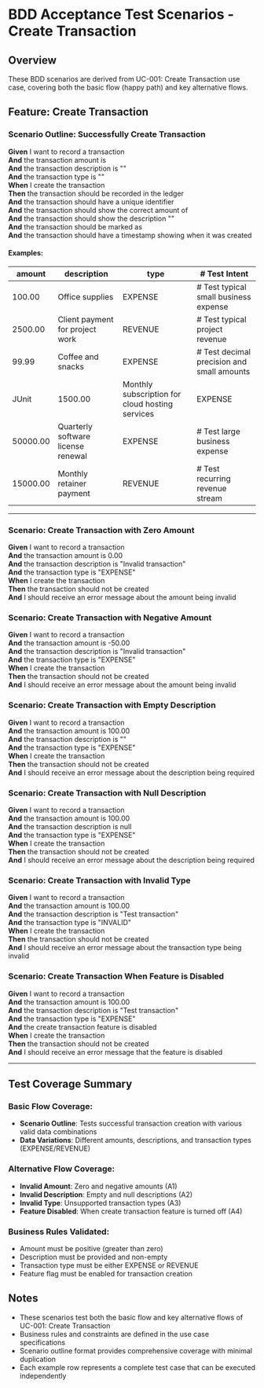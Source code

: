 # BDD Acceptance Test Scenarios - Create Transaction

## Overview
These BDD scenarios are derived from UC-001: Create Transaction use case, covering both the basic flow (happy path) and key alternative flows.

## Feature: Create Transaction

### Scenario Outline: Successfully Create Transaction
**Given** I want to record a transaction  
**And** the transaction amount is <amount>  
**And** the transaction description is "<description>"  
**And** the transaction type is "<type>"  
**When** I create the transaction  
**Then** the transaction should be recorded in the ledger  
**And** the transaction should have a unique identifier  
**And** the transaction should show the correct amount of <amount>  
**And** the transaction should show the description "<description>"  
**And** the transaction should be marked as <type>  
**And** the transaction should have a timestamp showing when it was created

#### Examples:
| amount | description | type | # Test Intent |
|--------|-------------|------|--------------|
| 100.00 | Office supplies | EXPENSE | # Test typical small business expense |
| 2500.00 | Client payment for project work | REVENUE | # Test typical project revenue |
| 99.99 | Coffee and snacks | EXPENSE | # Test decimal precision and small amounts |
JUnit| 1500.00 | Monthly subscription for cloud hosting services | EXPENSE | # Test long description handling |
| 50000.00 | Quarterly software license renewal | EXPENSE | # Test large business expense |
| 15000.00 | Monthly retainer payment | REVENUE | # Test recurring revenue stream |

---

### Scenario: Create Transaction with Zero Amount
**Given** I want to record a transaction  
**And** the transaction amount is 0.00  
**And** the transaction description is "Invalid transaction"  
**And** the transaction type is "EXPENSE"  
**When** I create the transaction  
**Then** the transaction should not be created  
**And** I should receive an error message about the amount being invalid

### Scenario: Create Transaction with Negative Amount
**Given** I want to record a transaction  
**And** the transaction amount is -50.00  
**And** the transaction description is "Invalid transaction"  
**And** the transaction type is "EXPENSE"  
**When** I create the transaction  
**Then** the transaction should not be created  
**And** I should receive an error message about the amount being invalid

### Scenario: Create Transaction with Empty Description
**Given** I want to record a transaction  
**And** the transaction amount is 100.00  
**And** the transaction description is ""  
**And** the transaction type is "EXPENSE"  
**When** I create the transaction  
**Then** the transaction should not be created  
**And** I should receive an error message about the description being required

### Scenario: Create Transaction with Null Description
**Given** I want to record a transaction  
**And** the transaction amount is 100.00  
**And** the transaction description is null  
**And** the transaction type is "EXPENSE"  
**When** I create the transaction  
**Then** the transaction should not be created  
**And** I should receive an error message about the description being required

### Scenario: Create Transaction with Invalid Type
**Given** I want to record a transaction  
**And** the transaction amount is 100.00  
**And** the transaction description is "Test transaction"  
**And** the transaction type is "INVALID"  
**When** I create the transaction  
**Then** the transaction should not be created  
**And** I should receive an error message about the transaction type being invalid

### Scenario: Create Transaction When Feature is Disabled
**Given** I want to record a transaction  
**And** the transaction amount is 100.00  
**And** the transaction description is "Test transaction"  
**And** the transaction type is "EXPENSE"  
**And** the create transaction feature is disabled  
**When** I create the transaction  
**Then** the transaction should not be created  
**And** I should receive an error message that the feature is disabled

---

## Test Coverage Summary

### Basic Flow Coverage:
- **Scenario Outline**: Tests successful transaction creation with various valid data combinations
- **Data Variations**: Different amounts, descriptions, and transaction types (EXPENSE/REVENUE)

### Alternative Flow Coverage:
- **Invalid Amount**: Zero and negative amounts (A1)
- **Invalid Description**: Empty and null descriptions (A2)  
- **Invalid Type**: Unsupported transaction types (A3)
- **Feature Disabled**: When create transaction feature is turned off (A4)

### Business Rules Validated:
- Amount must be positive (greater than zero)
- Description must be provided and non-empty
- Transaction type must be either EXPENSE or REVENUE
- Feature flag must be enabled for transaction creation

## Notes
- These scenarios test both the basic flow and key alternative flows of UC-001: Create Transaction
- Business rules and constraints are defined in the use case specifications
- Scenario outline format provides comprehensive coverage with minimal duplication
- Each example row represents a complete test case that can be executed independently
